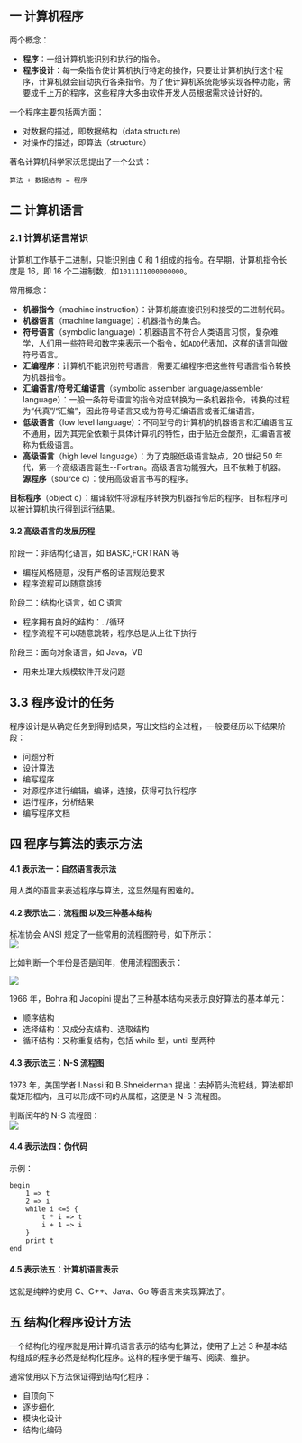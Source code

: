 ## 一 计算机程序

两个概念：

- **程序**：一组计算机能识别和执行的指令。
- **程序设计**：每一条指令使计算机执行特定的操作，只要让计算机执行这个程序，计算机就会自动执行各条指令。为了使计算机系统能够实现各种功能，需要成千上万的程序，这些程序大多由软件开发人员根据需求设计好的。

一个程序主要包括两方面：

- 对数据的描述，即数据结构（data structure）
- 对操作的描述，即算法（structure）

著名计算机科学家沃思提出了一个公式：

```
算法 + 数据结构 = 程序
```

## 二 计算机语言

### 2.1 计算机语言常识

计算机工作基于二进制，只能识别由 0 和 1 组成的指令。在早期，计算机指令长度是 16，即 16 个二进制数，如`1011111000000000`。

常用概念：

- **机器指令**（machine instruction）：计算机能直接识别和接受的二进制代码。
- **机器语言**（machine language）：机器指令的集合。
- **符号语言**（symbolic language）：机器语言不符合人类语言习惯，复杂难学，人们用一些符号和数字来表示一个指令，如`ADD`代表加，这样的语言叫做符号语言。
- **汇编程序**：计算机不能识别符号语言，需要汇编程序把这些符号语言指令转换为机器指令。
- **汇编语言/符号汇编语言**（symbolic assember language/assembler language）：一般一条符号语言的指令对应转换为一条机器指令，转换的过程为“代真”/“汇编”，因此符号语言又成为符号汇编语言或者汇编语言。
- **低级语言**（low level language）：不同型号的计算机的机器语言和汇编语言互不通用，因为其完全依赖于具体计算机的特性，由于贴近金酸剂，汇编语言被称为低级语言。
- **高级语言**（high level language）：为了克服低级语言缺点，20 世纪 50 年代，第一个高级语言诞生--Fortran。高级语言功能强大，且不依赖于机器。  
  **源程序**（source c）：使用高级语言书写的程序。

**目标程序**（object c）：编译软件将源程序转换为机器指令后的程序。目标程序可以被计算机执行得到运行结果。

#### 3.2 高级语言的发展历程

阶段一：非结构化语言，如 BASIC,FORTRAN 等

- 编程风格随意，没有严格的语言规范要求
- 程序流程可以随意跳转

阶段二：结构化语言，如 C 语言

- 程序拥有良好的结构：../循环
- 程序流程不可以随意跳转，程序总是从上往下执行

阶段三：面向对象语言，如 Java，VB

- 用来处理大规模软件开发问题

## 3.3 程序设计的任务

程序设计是从确定任务到得到结果，写出文档的全过程，一般要经历以下结果阶段：

- 问题分析
- 设计算法
- 编写程序
- 对源程序进行编辑，编译，连接，获得可执行程序
- 运行程序，分析结果
- 编写程序文档

## 四 程序与算法的表示方法

#### 4.1 表示法一：自然语言表示法

用人类的语言来表述程序与算法，这显然是有困难的。

#### 4.2 表示法二：流程图 以及三种基本结构

标准协会 ANSI 规定了一些常用的流程图符号，如下所示：  
![](../images/c/01-represent.png)

比如判断一个年份是否是闰年，使用流程图表示：

![](../images/c/02-flowdemo.png)

1966 年，Bohra 和 Jacopini 提出了三种基本结构来表示良好算法的基本单元：

- 顺序结构
- 选择结构：又成分支结构、选取结构
- 循环结构：又称重复结构，包括 while 型，until 型两种

#### 4.3 表示法三：N-S 流程图

1973 年，美国学者 I.Nassi 和 B.Shneiderman 提出：去掉箭头流程线，算法都卸载矩形框内，且可以形成不同的从属框，这便是 N-S 流程图。

判断闰年的 N-S 流程图：  
![](../images/c/03-N-S.png)

#### 4.4 表示法四：伪代码

示例：

```
begin
    1 => t
    2 => i
    while i <=5 {
        t * i => t
        i + 1 => i
    }
    print t
end
```

#### 4.5 表示法五：计算机语言表示

这就是纯粹的使用 C、C++、Java、Go 等语言来实现算法了。

## 五 结构化程序设计方法

一个结构化的程序就是用计算机语言表示的结构化算法，使用了上述 3 种基本结构组成的程序必然是结构化程序。这样的程序便于编写、阅读、维护。

通常使用以下方法保证得到结构化程序：

- 自顶向下
- 逐步细化
- 模块化设计
- 结构化编码
